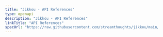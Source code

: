 ```yaml
---
title: "Jikkou - API References"
type: openapi
description: "Jikkou - API References"
linkTitle: "API References"
specUrl: "https://raw.githubusercontent.com/streamthoughts/jikkou/main/server/openapi/openapi.yaml"
---
```


